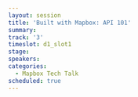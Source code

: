 ```yaml
---
layout: session
title: 'Built with Mapbox: API 101'
summary:
track: '3'
timeslot: d1_slot1
stage:
speakers:
categories:
  - Mapbox Tech Talk
scheduled: true
---
```


